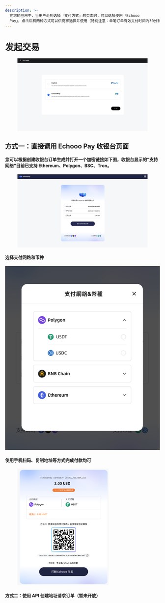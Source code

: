 ```yaml
---
description: >-
  在您的应用中，当用户走到选择「支付方式」的页面时，可以选择使用「Echooo
  Pay」，点击后有两种方式可以供商家选择并使用（特别注意：单笔订单有效支付时间为30分钟，超时请勿支付）
---
```


# 发起交易

<figure><img src="../.gitbook/assets/image (4).png" alt=""><figcaption></figcaption></figure>

## 方式一：直接调用 Echooo Pay 收银台页面

#### 您可以根据创建收银台订单生成并打开一个加密链接如下图，收银台显示的“支持网络”目前已支持 Ethereum、Polygon、BSC、Tron。

<figure><img src="../.gitbook/assets/image (5).png" alt=""><figcaption></figcaption></figure>

#### 选择支付网路和币种

![](<../.gitbook/assets/image (7).png>)

#### 使用手机扫码、复制地址等方式完成付款均可

<div align="left">

<figure><img src="../.gitbook/assets/image (8).png" alt="" width="297"><figcaption></figcaption></figure>

</div>

#### 方式二：使用 API 创建地址请求订单（暂未开放）
